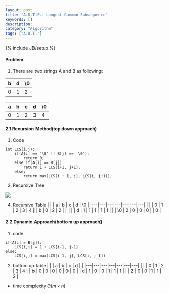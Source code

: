 ```yaml
---
layout: post
title: "A.D.T.P.: Longest Common Subsequence"
keywords: []
description: 
category: "Algorithm"
tags: ["A.D.T."]
---
```

{% include JB/setup %}

#### Problem
1. There are two strings A and B as following:

| b | d | \\0|
|---|---|---|
| 0 | 1 | 2 |


| a | b | c | d | \\0  |
|---|---|---|---|---|
| 0 | 1 | 2 | 3 | 4 |


#### 2.1 Recursion Method(top down approach)
1. Code

```code
int LCS(i,j):
    if(A[i] == '\0' !! B[j] == '\0'):
        return 0;
    else if(A[i] == B[j]):
        return 1 + LCS(i+1, j+1);
    else:
        return max(LCS(i + 1, j), LCS(i, j+1));
```

2. Recursive Tree

<img src="{{IMAGE_PATH}}/computer-science-algorithm-problem-lcs.png">


4. Recursive Table
|   |   | a | b | c | d | \\0  |
|---|---|---|---|---|---|---|
|   |   | 0 | 1 | 2 | 3 | 4 |
| b | 0 | 2 | 2 |   |   |   |
| d | 1 | 1 | 1 | 1 | 1 |   |
| \\0  | 2 | 0 | 0 | 0 |   | 0 |

#### 2.2  Dynamic Approach(bottom up approach)

1. code

```code
if(A[i] = B[j]):
    LCS[i,j] = 1 + LCS[i-1, j-1]
else:
    LCS[i,j] = max(LCS[i-1, j], LCS[i, j-1])
```
2. bottom up table 
|   |   | a | b | c | d |   |
|---|---|---|---|---|---|---|
|   |   | 0 | 1 | 2 | 3 | 4 |
| b | 0 | 0 | 0 | 0 | 0 | 0 |
| d | 1 | 0 | 0 | 1 | 1 | 1 |
|   | 2 | 0 | 0 | 1 | 1 | 2 |

- time complexity $\Theta(m \times n)$







